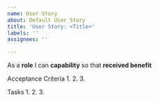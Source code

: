 ```yaml
---
name: User Story
about: Default User Story
title: 'User Story: <Title>'
labels: ''
assignees: ''

---
```


As a **role** I can **capability** so that **received benefit**

Acceptance Criteria
1.
2.
3.

Tasks
1.
2.
3.
